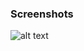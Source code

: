 ### Screenshots

![alt text](https://github.com/andreiseverin/WeaponMod-guns-backup/blob/main/Plugins/wpn_dbarrel/dbarrel.png?raw=true)
